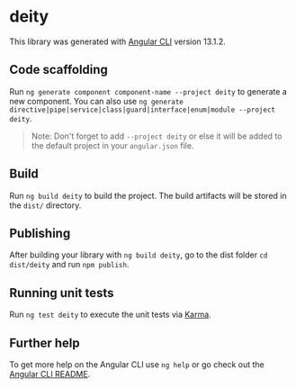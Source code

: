# deity

This library was generated with [Angular CLI](https://github.com/angular/angular-cli) version 13.1.2.

## Code scaffolding

Run `ng generate component component-name --project deity` to generate a new component. You can also use `ng generate directive|pipe|service|class|guard|interface|enum|module --project deity`.
> Note: Don't forget to add `--project deity` or else it will be added to the default project in your `angular.json` file. 

## Build

Run `ng build deity` to build the project. The build artifacts will be stored in the `dist/` directory.

## Publishing

After building your library with `ng build deity`, go to the dist folder `cd dist/deity` and run `npm publish`.

## Running unit tests

Run `ng test deity` to execute the unit tests via [Karma](https://karma-runner.github.io).

## Further help

To get more help on the Angular CLI use `ng help` or go check out the [Angular CLI README](https://github.com/angular/angular-cli/blob/master/README.md).
